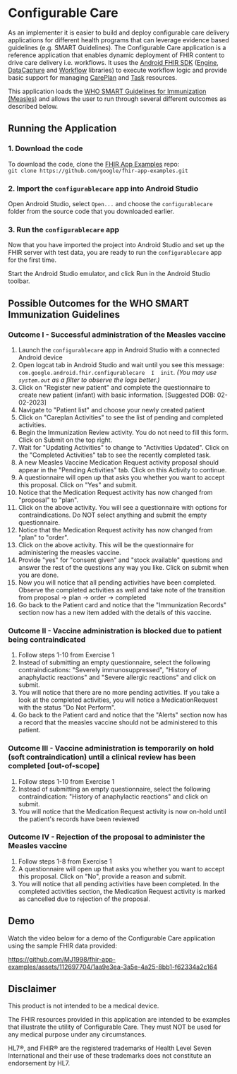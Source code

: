 # Configurable Care

As an implementer it is easier to build and deploy configurable care delivery applications for different health programs that can leverage evidence based guidelines (e.g. SMART Guidelines). The Configurable Care application is a reference application that enables dynamic deployment of FHIR content to drive care delivery i.e. workflows. It uses the [Android FHIR SDK](https://github.com/google/android-fhir) ([Engine](https://github.com/google/android-fhir/wiki/FHIR-Engine-Library), [DataCapture](https://github.com/google/android-fhir/wiki/Structured-Data-Capture-Library) and [Workflow](https://github.com/google/android-fhir/wiki/Workflow-Library) libraries) to execute workflow logic and provide basic support for managing [CarePlan](https://www.hl7.org/fhir/careplan.html) and [Task](https://www.hl7.org/fhir/task.html) resources.

This application loads the [WHO SMART Guidelines for Immunization (Measles)](https://github.com/WorldHealthOrganization/smart-immunizations-measles/tree/main) and allows the user to run through several different outcomes as described below.


## Running the Application
### 1. Download the code
To download the code, clone the [FHIR App Examples](https://github.com/google/fhir-app-examples) repo: \
`git clone https://github.com/google/fhir-app-examples.git`

### 2. Import the `configurablecare` app into Android Studio

Open Android Studio, select `Open...` and choose the `configurablecare` folder from the source code that you downloaded earlier.

### 3. Run the `configurablecare` app
Now that you have imported the project into Android Studio and set up the FHIR server with test data, you are ready to run the `configurablecare` app for the first time.

Start the Android Studio emulator, and click Run in the Android Studio toolbar.

## Possible Outcomes for the WHO SMART Immunization Guidelines

### Outcome I - Successful administration of the Measles vaccine
1. Launch the `configurablecare` app in Android Studio with a connected Android device
2. Open logcat tab in Android Studio and wait until you see this message: `com.google.android.fhir.configurablecare  I  init`. _(You may use `system.out` as a filter to observe the logs better.)_
3. Click on "Register new patient" and complete the questionnaire to create new patient (infant) with basic information. [Suggested DOB: 02-02-2023]
4. Navigate to "Patient list" and choose your newly created patient
5. Click on "Careplan Activities" to see the list of pending and completed activities.
6. Begin the Immunization Review activity. You do not need to fill this form. Click on Submit on the top right.
7. Wait for "Updating Activities" to change to "Activities Updated". Click on the "Completed Activities" tab to see the recently completed task.
8. A new Measles Vaccine Medication Request activity proposal should appear in the "Pending Activities" tab. Click on this Activity to continue.
9. A questionnaire will open up that asks you whether you want to accept this proposal. Click on "Yes" and submit.
10. Notice that the Medication Request activity has now changed from "proposal" to "plan".
11. Click on the above activity. You will see a questionnaire with options for contraindications. Do NOT select anything and submit the empty questionnaire.
12. Notice that the Medication Request activity has now changed from "plan" to "order".
13. Click on the above activity. This will be the questionnaire for administering the measles vaccine.
14. Provide "yes" for "consent given" and "stock available" questions and answer the rest of the questions any way you like. Click on submit when you are done.
15. Now you will notice that all pending activities have been completed. Observe the completed activities as well and take note of the transition from proposal -> plan -> order -> completed
16. Go back to the Patient card and notice that the "Immunization Records" section now has a new item added with the details of this vaccine.


### Outcome II - Vaccine administration is blocked due to patient being contraindicated
1. Follow steps 1-10 from Exercise 1
2. Instead of submitting an empty questionnaire, select the following contraindications: "Severely immunosuppressed", "History of anaphylactic reactions" and "Severe allergic reactions" and click on submit.
3. You will notice that there are no more pending activities. If you take a look at the completed activities, you will notice a MedicationRequest with the status "Do Not Perform".
4. Go back to the Patient card and notice that the "Alerts" section now has a record that the measles vaccine should not be administered to this patient.


### Outcome III - Vaccine administration is temporarily on hold (soft contraindication) until a clinical review has been completed [out-of-scope]
1. Follow steps 1-10 from Exercise 1
2. Instead of submitting an empty questionnaire, select the following contraindication: "History of anaphylactic reactions" and click on submit.
3. You will notice that the Medication Request activity is now on-hold until the patient's records have been reviewed


### Outcome IV - Rejection of the proposal to administer the Measles vaccine
1. Follow steps 1-8 from Exercise 1
2. A questionnaire will open up that asks you whether you want to accept this proposal. Click on "No", provide a reason and submit.
3. You will notice that all pending activities have been completed. In the completed activities section, the Medication Request activity is marked as cancelled due to rejection of the proposal.

## Demo
Watch the video below for a demo of the Configurable Care application using the sample FHIR data provided:

https://github.com/MJ1998/fhir-app-examples/assets/112697704/1aa9e3ea-3a5e-4a25-8bb1-f62334a2c164

## Disclaimer
This product is not intended to be a medical device.

The FHIR resources provided in this application are intended to be examples that illustrate the utility of Configurable Care. They must NOT be used for any medical purpose under any circumstances.

HL7®, and FHIR® are the registered trademarks of Health Level Seven International and their use of these trademarks does not constitute an endorsement by HL7.
